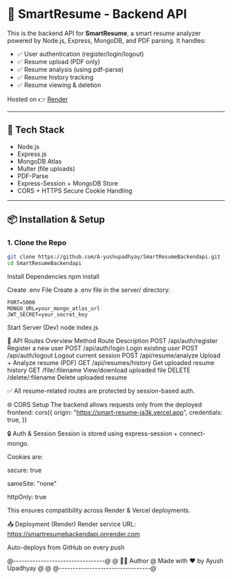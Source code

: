 # 🧠 SmartResume - Backend API

This is the backend API for **SmartResume**, a smart resume analyzer powered by Node.js, Express, MongoDB, and PDF parsing. It handles:

- ✅ User authentication (register/login/logout)
- ✅ Resume upload (PDF only)
- ✅ Resume analysis (using pdf-parse)
- ✅ Resume history tracking
- ✅ Resume viewing & deletion 

Hosted on 👉 [Render](https://smartresumebackendapi.onrender.com)

---

## 🚀 Tech Stack

- Node.js
- Express.js
- MongoDB Atlas
- Multer (file uploads)
- PDF-Parse
- Express-Session + MongoDB Store
- CORS + HTTPS Secure Cookie Handling

---

## 📦 Installation & Setup

### 1. Clone the Repo

```bash
git clone https://github.com/A-yushupadhyay/SmartResumeBackendapi.git
cd SmartResumeBackendapi
```

Install Dependencies
npm install



Create .env File
Create a .env file in the server/ directory:
```
PORT=5000
MONGO_URL=your_mongo_atlas_url
JWT_SECRET=your_secret_key
```





Start Server (Dev)
node index.js



📁 API Routes Overview
Method	Route	Description
POST	/api/auth/register	Register a new user
POST	/api/auth/login	Login existing user
POST	/api/auth/logout	Logout current session
POST	/api/resume/analyze	Upload + Analyze resume (PDF)
GET	/api/resumes/history	Get uploaded resume history
GET	/file/:filename	View/download uploaded file
DELETE	/delete/:filename	Delete uploaded resume

✅ All resume-related routes are protected by session-based auth.



🌐 CORS Setup
The backend allows requests only from the deployed frontend:
cors({
  origin: "https://smart-resume-ja3k.vercel.app",
  credentials: true,
})

🔒 Auth & Session
Session is stored using express-session + connect-mongo.

Cookies are:

secure: true

sameSite: "none"

httpOnly: true

This ensures compatibility across Render & Vercel deployments.

📤 Deployment (Render)
Render service URL: https://smartresumebackendapi.onrender.com

Auto-deploys from GitHub on every push 

@---------------------------------@
                                  @
👨‍💻 Author                        @
Made with ❤️ by Ayush Upadhyay   @
                                  @
@---------------------------------@

                                                                        


